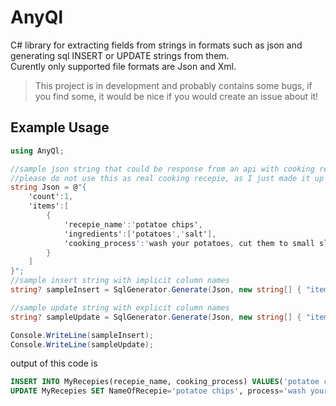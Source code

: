 # AnyQl
C# library for extracting fields from strings in formats such as json and generating sql INSERT or UPDATE strings from them.   
Curently only supported file formats are Json and Xml.  
> This project is in development and probably contains some bugs, if you find some, it would be nice if you would create an issue about it!
## Example Usage
```cs
using AnyQl;

//sample json string that could be response from an api with cooking recepies
//please do not use this as real cooking recepie, as I just made it up and it probably won't really work
string Json = @"{
    'count':1,
    'items':[
        {
            'recepie_name':'potatoe chips',
            'ingredients':['potatoes','salt'],
            'cooking_process':'wash your potatoes, cut them to small slices, put bit of salt on them and put them to oven for 30 minutes at 200°C'
        }
    ]
}";
//sample insert string with implicit column names
string? sampleInsert = SqlGenerator.Generate(Json, new string[] { "items[0].recepie_name", "items[0].cooking_process" }, "MyRecepies", FileFormat.Json, SqlStatementType.INSERT);

//sample update string with explicit column names
string? sampleUpdate = SqlGenerator.Generate(Json, new string[] { "items[0].recepie_name", "items[0].cooking_process" }, new string[] { "NameOfRecepie", "process" }, "MyRecepies", FileFormat.Json, SqlStatementType.UPDATE);

Console.WriteLine(sampleInsert);
Console.WriteLine(sampleUpdate);
```
output of this code is
```sql
INSERT INTO MyRecepies(recepie_name, cooking_process) VALUES('potatoe chips', 'wash your potatoes, cut them to small slices, put bit of salt on them and put them to oven for 30 minutes at 200°C')
UPDATE MyRecepies SET NameOfRecepie='potatoe chips', process='wash your potatoes, cut them to small slices, put bit of salt on them and put them to oven for 30 minutes at 200°C'
```
